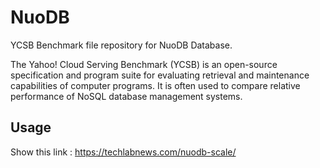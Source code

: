 # NuoDB

YCSB Benchmark file repository for NuoDB Database.

The Yahoo! Cloud Serving Benchmark (YCSB) is an open-source specification and program suite for evaluating retrieval and maintenance capabilities of computer programs. It is often used to compare relative performance of NoSQL database management systems.

## Usage

Show this link :
https://techlabnews.com/nuodb-scale/
